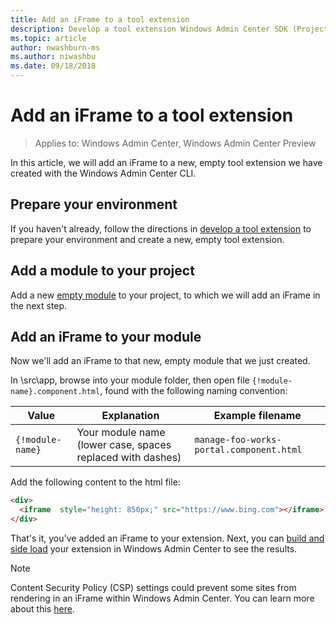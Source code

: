 ```yaml
---
title: Add an iFrame to a tool extension
description: Develop a tool extension Windows Admin Center SDK (Project Honolulu) - add an iFrame to a tool extension
ms.topic: article
author: nwashburn-ms
ms.author: niwashbu
ms.date: 09/18/2018
---
```


# Add an iFrame to a tool extension

>Applies to: Windows Admin Center, Windows Admin Center Preview

In this article, we will add an iFrame to a new, empty tool extension we have created with the Windows Admin Center CLI.

## Prepare your environment ##

If you haven't already, follow the directions in [develop a tool extension](../develop-tool.md) to prepare your environment and create a new, empty tool extension.

## Add a module to your project ##

Add a new [empty module](add-module.md) to your project, to which we will add an iFrame in the next step.

## Add an iFrame to your module ##

Now we'll add an iFrame to that new, empty module that we just created.

In \src\app\, browse into your module folder, then open file ```{!module-name}.component.html```, found with the following naming convention:

| Value | Explanation | Example filename |
| ----- | ----------- | ------- |
| ```{!module-name}``` | Your module name (lower case, spaces replaced with dashes) | ```manage-foo-works-portal.component.html``` |

Add the following content to the html file:

``` html
<div>
  <iframe  style="height: 850px;" src="https://www.bing.com"></iframe>
</div>
```

That's it, you've added an iFrame to your extension.  Next, you can [build and side load](../develop-tool.md#build-and-side-load-your-extension) your extension in Windows Admin Center to see the results.

> [!Note]
> Content Security Policy (CSP) settings could prevent some sites from rendering in an iFrame within Windows Admin Center. You can learn more about this [here](https://content-security-policy.com/).

